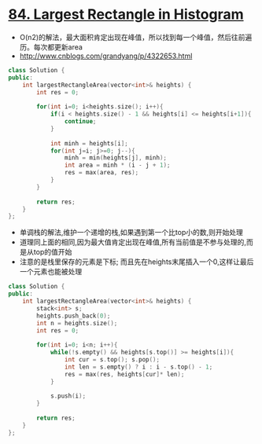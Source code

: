 # [84. Largest Rectangle in Histogram](https://leetcode.com/problems/largest-rectangle-in-histogram/)
* O(n2)的解法，最大面积肯定出现在峰值，所以找到每一个峰值，然后往前遍历。每次都更新area
* http://www.cnblogs.com/grandyang/p/4322653.html

```c++
class Solution {
public:
    int largestRectangleArea(vector<int>& heights) {
        int res = 0;
        
        for(int i=0; i<heights.size(); i++){
            if(i < heights.size() - 1 && heights[i] <= heights[i+1]){
                continue;
            }
            
            int minh = heights[i];
            for(int j=i; j>=0; j--){
                minh = min(heights[j], minh);
                int area = minh * (i - j + 1);
                res = max(area, res);
            }
        }
        
        return res;
    }
};

```

* 单调栈的解法,维护一个递增的栈,如果遇到第一个比top小的数,则开始处理
* 道理同上面的相同,因为最大值肯定出现在峰值,所有当前值是不参与处理的,而是从top的值开始
* 注意的是栈里保存的元素是下标; 而且先在heights末尾插入一个0,这样让最后一个元素也能被处理

```c++
class Solution {
public:
    int largestRectangleArea(vector<int>& heights) {
        stack<int> s;
        heights.push_back(0);
        int n = heights.size();   
        int res = 0;
        
        for(int i=0; i<n; i++){
            while(!s.empty() && heights[s.top()] >= heights[i]){
                int cur = s.top(); s.pop();
                int len = s.empty() ? i : i - s.top() - 1;
                res = max(res, heights[cur]* len);
            }
            
            s.push(i);
        }
        
        return res;
    }
};
```
